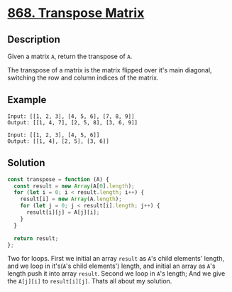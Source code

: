 #  [868. Transpose Matrix](https://leetcode.com/problems/transpose-matrix/description/)

## Description
Given a matrix `A`, return the transpose of `A`.

The transpose of a matrix is the matrix flipped over it's main diagonal, switching the row and column indices of the matrix.

## Example
```
Input: [[1, 2, 3], [4, 5, 6], [7, 8, 9]]
Output: [[1, 4, 7], [2, 5, 8], [3, 6, 9]]
```

```
Input: [[1, 2, 3], [4, 5, 6]]
Output: [[1, 4], [2, 5], [3, 6]]
```

## Solution
```javascript
const transpose = function (A) {
  const result = new Array(A[0].length);
  for (let i = 0; i < result.length; i++) {
    result[i] = new Array(A.length);
    for (let j = 0; j < result[i].length; j++) {
      result[i][j] = A[j][i];
    }
  }

  return result;
};
```

Two for loops.
First we initial an array `result` as `A`'s child elements' length, and we loop in it's(`A`'s child elements') length, and initial an array as `A`'s length push it into array `result`.
Second we loop in `A`'s length;
And we give the `A[j][i]` to `result[i][j]`.
Thats all about my solution.